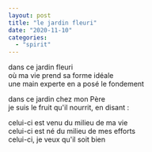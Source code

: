 ```yaml
---
layout: post
title: "le jardin fleuri"
date: "2020-11-10"
categories:
  - "spirit"
---
```


dans ce jardin fleuri  
où ma vie prend sa forme idéale  
une main experte en a posé le fondement  

dans ce jardin chez mon Père  
je suis le fruit qu'il nourrit, en disant :  

celui-ci est venu du milieu de ma vie  
celui-ci est né du milieu de mes efforts  
celui-ci, je veux qu'il soit bien  
